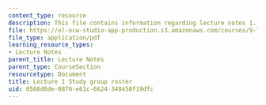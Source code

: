 ```yaml
---
content_type: resource
description: This file contains information regarding lecture notes 1.
file: https://ol-ocw-studio-app-production.s3.amazonaws.com/courses/9-70-social-psychology-spring-2013/0560d8de0870e61c6624348450f19dfc_MIT9_70S13_std_rst_fm_L1.pdf
file_type: application/pdf
learning_resource_types:
- Lecture Notes
parent_title: Lecture Notes
parent_type: CourseSection
resourcetype: Document
title: Lecture 1 Study group roster
uid: 0560d8de-0870-e61c-6624-348450f19dfc
---
```

